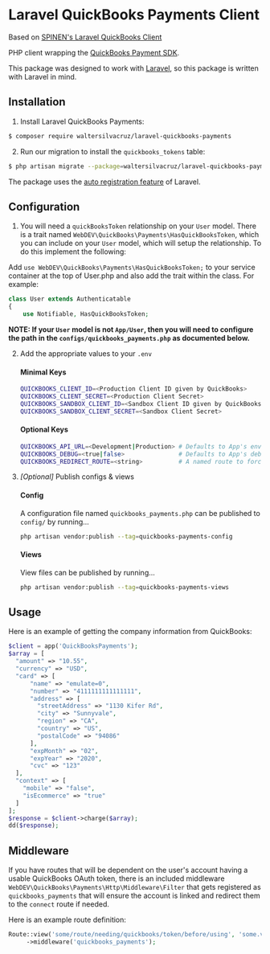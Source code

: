 # Laravel QuickBooks Payments Client

Based on [SPINEN's Laravel QuickBooks Client](https://github.com/spinen/laravel-quickbooks-client)

PHP client wrapping the [QuickBooks Payment SDK](https://github.com/intuit/PHP-Payments-SDK).

This package was designed to work with [Laravel](https://www.laravel.com), so this package is written with Laravel in mind.

## Installation

1. Install Laravel QuickBooks Payments:

```bash
$ composer require waltersilvacruz/laravel-quickbooks-payments
```

2. Run our migration to install the `quickbooks_tokens` table:

```bash
$ php artisan migrate --package=waltersilvacruz/laravel-quickbooks-payments
```

The package uses the [auto registration feature](https://laravel.com/docs/packages#package-discovery) of Laravel.

## Configuration

1. You will need a ```quickBooksToken``` relationship on your ```User``` model.  There is a trait named ```WebDEV\QuickBooks\Payments\HasQuickBooksToken```, which you can include on your ```User``` model, which will setup the relationship. To do this implement the following:

Add ```use WebDEV\QuickBooks\Payments\HasQuickBooksToken;``` to your service container at the top of User.php
and also add the trait within the class. For example:

```php
class User extends Authenticatable
{
    use Notifiable, HasQuickBooksToken;
```
    
**NOTE: If your ```User``` model is not ```App/User```, then you will need to configure the path in the ```configs/quickbooks_payments.php``` as documented below.**

2. Add the appropriate values to your ```.env```

    #### Minimal Keys
    ```bash
    QUICKBOOKS_CLIENT_ID=<Production Client ID given by QuickBooks>
    QUICKBOOKS_CLIENT_SECRET=<Production Client Secret>
    QUICKBOOKS_SANDBOX_CLIENT_ID=<Sandbox Client ID given by QuickBooks>
    QUICKBOOKS_SANDBOX_CLIENT_SECRET=<Sandbox Client Secret>
    ```

    #### Optional Keys
    ```bash
    QUICKBOOKS_API_URL=<Development|Production> # Defaults to App's env value
    QUICKBOOKS_DEBUG=<true|false>               # Defaults to App's debug value
    QUICKBOOKS_REDIRECT_ROUTE=<string>          # A named route to force redirect after disconnecting
    ```

3. _[Optional]_ Publish configs & views

    #### Config
    A configuration file named ```quickbooks_payments.php``` can be published to ```config/``` by running...
    
    ```bash
    php artisan vendor:publish --tag=quickbooks-payments-config
    ```
    
    #### Views
    View files can be published by running...
    
    ```bash
    php artisan vendor:publish --tag=quickbooks-payments-views
    ```

## Usage

Here is an example of getting the company information from QuickBooks:

```php
$client = app('QuickBooksPayments');
$array = [
  "amount" => "10.55",
  "currency" => "USD",
  "card" => [
      "name" => "emulate=0",
      "number" => "4111111111111111",
      "address" => [
        "streetAddress" => "1130 Kifer Rd",
        "city" => "Sunnyvale",
        "region" => "CA",
        "country" => "US",
        "postalCode" => "94086"
      ],
      "expMonth" => "02",
      "expYear" => "2020",
      "cvc" => "123"
  ],
  "context" => [
    "mobile" => "false",
    "isEcommerce" => "true"
  ]
];
$response = $client->charge($array);
dd($response);
```

## Middleware

If you have routes that will be dependent on the user's account having a usable QuickBooks OAuth token, there is an included middleware ```WebDEV\QuickBooks\Payments\Http\Middleware\Filter``` that gets registered as ```quickbooks_payments``` that will ensure the account is linked and redirect them to the `connect` route if needed.

Here is an example route definition:

```php
Route::view('some/route/needing/quickbooks/token/before/using', 'some.view')
     ->middleware('quickbooks_payments');
```
